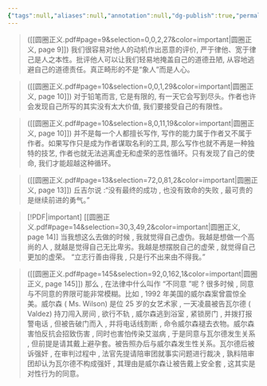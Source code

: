 ```yaml
---
{"tags":null,"aliases":null,"annotation":null,"dg-publish":true,"permalink":"/读书笔记/《圆圈正义》/","dgPassFrontmatter":true}
---
```


> ([[圆圈正义.pdf#page=9&selection=0,0,2,27&color=important\|圆圈正义, page 9]])
> 我们很容易对他人的动机作出恶意的评价, 严于律他、宽于律己是人之本性。批评他人可以让我们轻易地掩盖自己的道德丑陋, 从容地逃避自己的道德责任。真正畸形的不是“象人”而是人心。

> ([[圆圈正义.pdf#page=10&selection=0,0,1,29&color=important\|圆圈正义, page 10]])
> 对于铅笔而言, 它是有限的, 有一天它会写到尽头。作者也许会发现自己所写的其实没有太大价值, 我们要接受自己的有限性。

> ([[圆圈正义.pdf#page=10&selection=8,0,11,19&color=important\|圆圈正义, page 10]])
> 并不是每一个人都擅长写作, 写作的能力属于作者又不属于作者。如果写作只是成为作者谋取名利的工具, 那么写作也就不再是一种独特的技艺, 作者也就无法逃离虚无和虚荣的恶性循环。只有发现了自己的使命, 我们才能超越这种循环。


> ([[圆圈正义.pdf#page=13&selection=72,0,81,2&color=important\|圆圈正义, page 13]])
> 丘吉尔说 :“没有最终的成功 , 也没有致命的失败 , 最可贵的是继续前进的勇气。”

> [!PDF|important] [[圆圈正义.pdf#page=14&selection=30,3,49,2&color=important\|圆圈正义, page 14]]
> 当我想这么去做的时候 , 我就觉得自己虚伪。我越是想做一个高尚的人 , 就越是觉得自己无比卑劣。我越是想摆脱自己的虚荣 , 就觉得自己更加的虚荣。 “立志行善由得我 , 只是行不出来由不得我。”

> ([[圆圈正义.pdf#page=145&selection=92,0,162,1&color=important\|圆圈正义, page 145]])
> 那么 , 在法律中什么叫作 “不同意 ”呢 ? 很多时候 , 同意与不同意的界限可能非常模糊。比如 , 1992 年美国的威尔森案曾震惊全美。威尔森 ( Ms. Wilson) 是位 25 岁的女艺术家 , 一天凌晨被告瓦尔德 ( Valdez) 持刀闯入房间 , 欲行不轨 , 威尔森逃到浴室 , 紧锁房门 , 并拨打报警电话 , 但被告破门而入 , 并将电话线割断 , 命令威尔森褪去衣物。威尔森害怕反抗会招致伤害 , 同时也害怕传染艾滋病 , 于是同意与瓦尔德发生关系 , 但前提是请其戴上避孕套。被告照办后与威尔森发生性关系。瓦尔德后被诉强奸 , 在审判过程中 , 法官先提请陪审团就事实问题进行裁决 , 孰料陪审团却认为瓦尔德不构成强奸 , 其理由是威尔森让被告戴上安全套 , 这其实是对性行为的同意。
